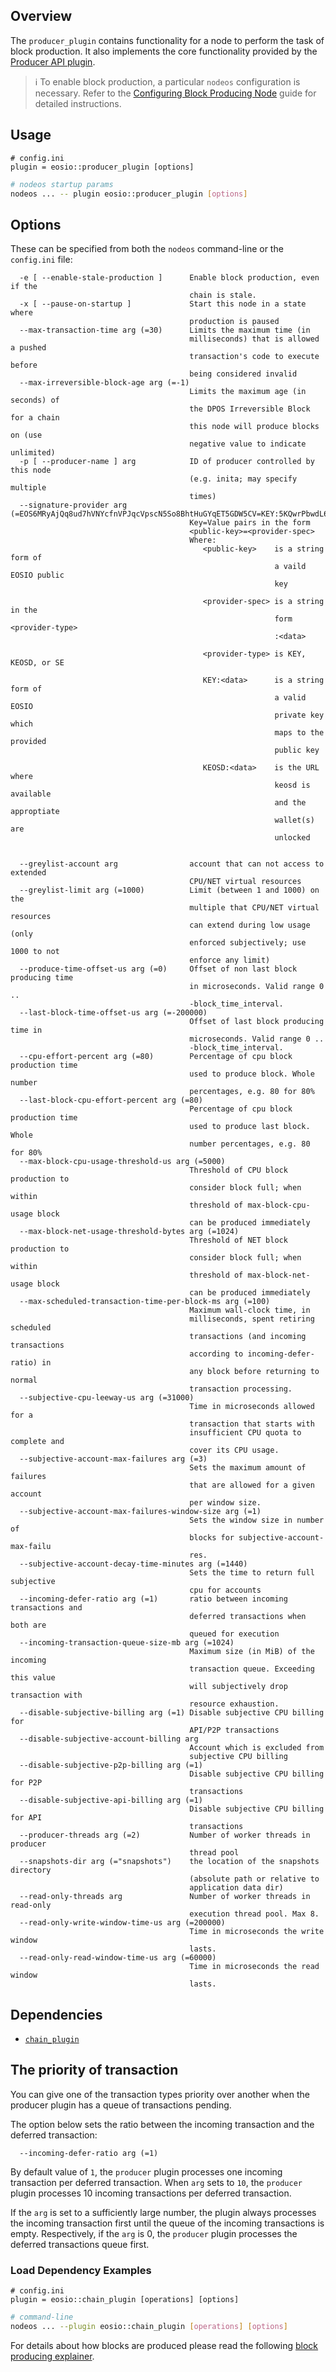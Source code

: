 ## Overview

The `producer_plugin` contains functionality for a node to perform the task of block production. It also implements the core functionality provided by the [Producer API plugin](../producer_api_plugin/index.md).

> ℹ️ To enable block production, a particular `nodeos` configuration is necessary. Refer to the [Configuring Block Producing Node](https://docs.eosnetwork.com/manuals/leap/latest/nodeos/usage/node-setups/producing-node) guide for detailed instructions.

## Usage

```console
# config.ini
plugin = eosio::producer_plugin [options]
```
```sh
# nodeos startup params
nodeos ... -- plugin eosio::producer_plugin [options]
```

## Options

These can be specified from both the `nodeos` command-line or the `config.ini` file:

```console
  -e [ --enable-stale-production ]      Enable block production, even if the
                                        chain is stale.
  -x [ --pause-on-startup ]             Start this node in a state where
                                        production is paused
  --max-transaction-time arg (=30)      Limits the maximum time (in
                                        milliseconds) that is allowed a pushed
                                        transaction's code to execute before
                                        being considered invalid
  --max-irreversible-block-age arg (=-1)
                                        Limits the maximum age (in seconds) of
                                        the DPOS Irreversible Block for a chain
                                        this node will produce blocks on (use
                                        negative value to indicate unlimited)
  -p [ --producer-name ] arg            ID of producer controlled by this node
                                        (e.g. inita; may specify multiple
                                        times)
  --signature-provider arg (=EOS6MRyAjQq8ud7hVNYcfnVPJqcVpscN5So8BhtHuGYqET5GDW5CV=KEY:5KQwrPbwdL6PhXujxW37FSSQZ1JiwsST4cqQzDeyXtP79zkvFD3)
                                        Key=Value pairs in the form
                                        <public-key>=<provider-spec>
                                        Where:
                                           <public-key>    is a string form of
                                                           a vaild EOSIO public
                                                           key

                                           <provider-spec> is a string in the
                                                           form <provider-type>
                                                           :<data>

                                           <provider-type> is KEY, KEOSD, or SE

                                           KEY:<data>      is a string form of
                                                           a valid EOSIO
                                                           private key which
                                                           maps to the provided
                                                           public key

                                           KEOSD:<data>    is the URL where
                                                           keosd is available
                                                           and the approptiate
                                                           wallet(s) are
                                                           unlocked


  --greylist-account arg                account that can not access to extended
                                        CPU/NET virtual resources
  --greylist-limit arg (=1000)          Limit (between 1 and 1000) on the
                                        multiple that CPU/NET virtual resources
                                        can extend during low usage (only
                                        enforced subjectively; use 1000 to not
                                        enforce any limit)
  --produce-time-offset-us arg (=0)     Offset of non last block producing time
                                        in microseconds. Valid range 0 ..
                                        -block_time_interval.
  --last-block-time-offset-us arg (=-200000)
                                        Offset of last block producing time in
                                        microseconds. Valid range 0 ..
                                        -block_time_interval.
  --cpu-effort-percent arg (=80)        Percentage of cpu block production time
                                        used to produce block. Whole number
                                        percentages, e.g. 80 for 80%
  --last-block-cpu-effort-percent arg (=80)
                                        Percentage of cpu block production time
                                        used to produce last block. Whole
                                        number percentages, e.g. 80 for 80%
  --max-block-cpu-usage-threshold-us arg (=5000)
                                        Threshold of CPU block production to
                                        consider block full; when within
                                        threshold of max-block-cpu-usage block
                                        can be produced immediately
  --max-block-net-usage-threshold-bytes arg (=1024)
                                        Threshold of NET block production to
                                        consider block full; when within
                                        threshold of max-block-net-usage block
                                        can be produced immediately
  --max-scheduled-transaction-time-per-block-ms arg (=100)
                                        Maximum wall-clock time, in
                                        milliseconds, spent retiring scheduled
                                        transactions (and incoming transactions
                                        according to incoming-defer-ratio) in
                                        any block before returning to normal
                                        transaction processing.
  --subjective-cpu-leeway-us arg (=31000)
                                        Time in microseconds allowed for a
                                        transaction that starts with
                                        insufficient CPU quota to complete and
                                        cover its CPU usage.
  --subjective-account-max-failures arg (=3)
                                        Sets the maximum amount of failures
                                        that are allowed for a given account
                                        per window size.
  --subjective-account-max-failures-window-size arg (=1)
                                        Sets the window size in number of
                                        blocks for subjective-account-max-failu
                                        res.
  --subjective-account-decay-time-minutes arg (=1440)
                                        Sets the time to return full subjective
                                        cpu for accounts
  --incoming-defer-ratio arg (=1)       ratio between incoming transactions and
                                        deferred transactions when both are
                                        queued for execution
  --incoming-transaction-queue-size-mb arg (=1024)
                                        Maximum size (in MiB) of the incoming
                                        transaction queue. Exceeding this value
                                        will subjectively drop transaction with
                                        resource exhaustion.
  --disable-subjective-billing arg (=1) Disable subjective CPU billing for
                                        API/P2P transactions
  --disable-subjective-account-billing arg
                                        Account which is excluded from
                                        subjective CPU billing
  --disable-subjective-p2p-billing arg (=1)
                                        Disable subjective CPU billing for P2P
                                        transactions
  --disable-subjective-api-billing arg (=1)
                                        Disable subjective CPU billing for API
                                        transactions
  --producer-threads arg (=2)           Number of worker threads in producer
                                        thread pool
  --snapshots-dir arg (="snapshots")    the location of the snapshots directory
                                        (absolute path or relative to
                                        application data dir)
  --read-only-threads arg               Number of worker threads in read-only
                                        execution thread pool. Max 8.
  --read-only-write-window-time-us arg (=200000)
                                        Time in microseconds the write window
                                        lasts.
  --read-only-read-window-time-us arg (=60000)
                                        Time in microseconds the read window
                                        lasts.
```

## Dependencies

* [`chain_plugin`](../chain_plugin/index.md)

## The priority of transaction

You can give one of the transaction types priority over another when the producer plugin has a queue of transactions pending.

The option below sets the ratio between the incoming transaction and the deferred transaction:

```console
  --incoming-defer-ratio arg (=1)       
```

By default value of `1`, the `producer` plugin processes one incoming transaction per deferred transaction. When `arg` sets to `10`, the `producer` plugin processes 10 incoming transactions per deferred transaction.

If the `arg` is set to a sufficiently large number, the plugin always processes the incoming transaction first until the queue of the incoming transactions is empty. Respectively, if the `arg` is 0, the `producer` plugin processes the deferred transactions queue first.


### Load Dependency Examples

```console
# config.ini
plugin = eosio::chain_plugin [operations] [options]
```
```sh
# command-line
nodeos ... --plugin eosio::chain_plugin [operations] [options]
```

For details about how blocks are produced please read the following [block producing explainer](10_block-producing-explained.md).
